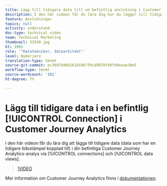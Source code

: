 ```yaml
---
title: Lägg till tidigare data till en befintlig anslutning i Customer Journey Analytics
description: I den här videon får du lära dig hur du lägger till tidigare data (data som har en tidigare tidsstämpel kopplad till) i din befintliga Adobe Customer Journey Analytics-analys via anslutningar och datavyer.
feature: Anslutningar
topics: null
activity: understand
doc-type: technical video
team: Technical Marketing
thumbnail: 32549.jpg
kt: 3965
role: '"Datatekniker, dataarkitekt"'
level: Nybörjare
translation-type: tm+mt
source-git-commit: ec3697dd60161b59b7f0cd9878f40fd9eeae30e5
workflow-type: tm+mt
source-wordcount: '101'
ht-degree: 7%

---
```



# Lägg till tidigare data i en befintlig [!UICONTROL Connection] i Customer Journey Analytics

I den här videon får du lära dig att lägga till tidigare data (data som har en tidigare tidsstämpel kopplad till) i din befintliga Customer Journey Analytics-analys via [!UICONTROL connections] och [!UICONTROL data views].

>[!VIDEO](https://video.tv.adobe.com/v/32549/?quality=12)

Mer information om Customer Journey Analytics finns i [dokumentationen](https://docs.adobe.com/content/help/en/analytics-platform/using/cja-landing.html).
